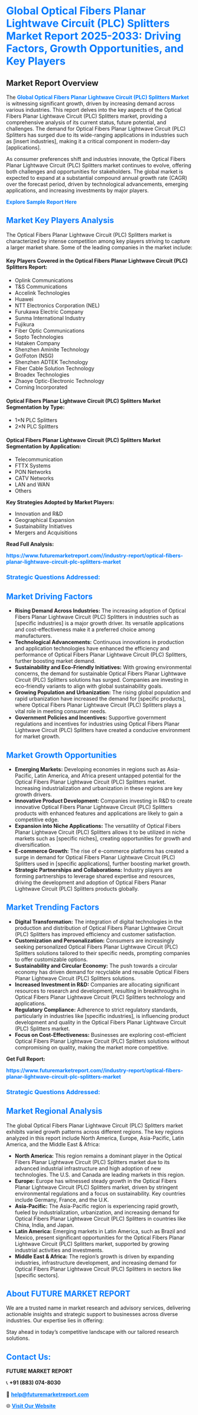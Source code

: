<h1 style="color: #007BFF;">Global Optical Fibers Planar Lightwave Circuit (PLC) Splitters Market Report 2025-2033: Driving Factors, Growth Opportunities, and Key Players</h1>

<section id="overview">
<h2>Market Report Overview</h2>
<p>The <a href="https://www.futuremarketreport.com//industry-report/optical-fibers-planar-lightwave-circuit-plc-splitters-market" style="color: #007BFF; text-decoration: none;"><strong>Global Optical Fibers Planar Lightwave Circuit (PLC) Splitters Market</strong></a> is witnessing significant growth, driven by increasing demand across various industries. This report delves into the key aspects of the Optical Fibers Planar Lightwave Circuit (PLC) Splitters market, providing a comprehensive analysis of its current status, future potential, and challenges. The demand for Optical Fibers Planar Lightwave Circuit (PLC) Splitters has surged due to its wide-ranging applications in industries such as [insert industries], making it a critical component in modern-day [applications].</p>
<p>As consumer preferences shift and industries innovate, the Optical Fibers Planar Lightwave Circuit (PLC) Splitters market continues to evolve, offering both challenges and opportunities for stakeholders. The global market is expected to expand at a substantial compound annual growth rate (CAGR) over the forecast period, driven by technological advancements, emerging applications, and increasing investments by major players.</p>
</section>

<section id="overview">
<p><a href="https://www.futuremarketreport.com//request-sample/reportId=82451" style="color: #007BFF; text-decoration: none;"><strong>Explore Sample Report Here</strong></a></p>
</section>

<section id="key-players">
<h2 style="color: #007BFF;">Market Key Players Analysis</h2>
<p>The Optical Fibers Planar Lightwave Circuit (PLC) Splitters market is characterized by intense competition among key players striving to capture a larger market share. Some of the leading companies in the market include:</p>
<h4>Key Players Covered in the Optical Fibers Planar Lightwave Circuit (PLC) Splitters Report:</h4>
<ul><li>Oplink Communications</li><li>T&amp;S Communications</li><li>Accelink Technologies</li><li>Huawei</li><li>NTT Electronics Corporation (NEL)</li><li>Furukawa Electric Company</li><li>Sunma International Industry</li><li>Fujikura</li><li>Fiber Optic Communications</li><li>Sopto Technologies</li><li>Hataken Company</li><li>Shenzhen Aminite Technology</li><li>Go!Foton (NSG)</li><li>Shenzhen ADTEK Technology</li><li>Fiber Cable Solution Technology</li><li>Broadex Technologies</li><li>Zhaoye Optic-Electronic Technology</li><li>Corning Incorporated</li></ul>
<h4>Optical Fibers Planar Lightwave Circuit (PLC) Splitters Market Segmentation by Type:</h4>
<ul><li>1×N PLC Splitters</li><li>2×N PLC Splitters</li></ul>

<h4>Optical Fibers Planar Lightwave Circuit (PLC) Splitters Market Segmentation by Application:</h4>
<ul><li>Telecommunication</li><li>FTTX Systems</li><li>PON Networks</li><li>CATV Networks</li><li>LAN and WAN</li><li>Others</li></ul>
<p><strong>Key Strategies Adopted by Market Players:</strong></p>
<ul>
<li>Innovation and R&D</li>
<li>Geographical Expansion</li>
<li>Sustainability Initiatives</li>
<li>Mergers and Acquisitions</li>
</ul>
</section>

<section>
<p><strong>Read Full Analysis: </strong></p><a href="https://www.futuremarketreport.com//industry-report/optical-fibers-planar-lightwave-circuit-plc-splitters-market" style="color: #007BFF; text-decoration: none;"><strong>https://www.futuremarketreport.com//industry-report/optical-fibers-planar-lightwave-circuit-plc-splitters-market</strong></a>
<h3 style="color: #007BFF;">Strategic Questions Addressed:</h3>
</section>

<section id="driving-factors">
<h2 style="color: #007BFF;">Market Driving Factors</h2>
<ul>
<li><strong>Rising Demand Across Industries:</strong> The increasing adoption of Optical Fibers Planar Lightwave Circuit (PLC) Splitters in industries such as [specific industries] is a major growth driver. Its versatile applications and cost-effectiveness make it a preferred choice among manufacturers.</li>
<li><strong>Technological Advancements:</strong> Continuous innovations in production and application technologies have enhanced the efficiency and performance of Optical Fibers Planar Lightwave Circuit (PLC) Splitters, further boosting market demand.</li>
<li><strong>Sustainability and Eco-Friendly Initiatives:</strong> With growing environmental concerns, the demand for sustainable Optical Fibers Planar Lightwave Circuit (PLC) Splitters solutions has surged. Companies are investing in eco-friendly variants to align with global sustainability goals.</li>
<li><strong>Growing Population and Urbanization:</strong> The rising global population and rapid urbanization have increased the demand for [specific products], where Optical Fibers Planar Lightwave Circuit (PLC) Splitters plays a vital role in meeting consumer needs.</li>
<li><strong>Government Policies and Incentives:</strong> Supportive government regulations and incentives for industries using Optical Fibers Planar Lightwave Circuit (PLC) Splitters have created a conducive environment for market growth.</li>
</ul>
</section>

<section id="growth-opportunities">
<h2 style="color: #007BFF;">Market Growth Opportunities</h2>
<ul>
<li><strong>Emerging Markets:</strong> Developing economies in regions such as Asia-Pacific, Latin America, and Africa present untapped potential for the Optical Fibers Planar Lightwave Circuit (PLC) Splitters market. Increasing industrialization and urbanization in these regions are key growth drivers.</li>
<li><strong>Innovative Product Development:</strong> Companies investing in R&D to create innovative Optical Fibers Planar Lightwave Circuit (PLC) Splitters products with enhanced features and applications are likely to gain a competitive edge.</li>
<li><strong>Expansion into Niche Applications:</strong> The versatility of Optical Fibers Planar Lightwave Circuit (PLC) Splitters allows it to be utilized in niche markets such as [specific niches], creating opportunities for growth and diversification.</li>
<li><strong>E-commerce Growth:</strong> The rise of e-commerce platforms has created a surge in demand for Optical Fibers Planar Lightwave Circuit (PLC) Splitters used in [specific applications], further boosting market growth.</li>
<li><strong>Strategic Partnerships and Collaborations:</strong> Industry players are forming partnerships to leverage shared expertise and resources, driving the development and adoption of Optical Fibers Planar Lightwave Circuit (PLC) Splitters products globally.</li>
</ul>
</section>

<section id="trending-factors">
<h2 style="color: #007BFF;">Market Trending Factors</h2>
<ul>
<li><strong>Digital Transformation:</strong> The integration of digital technologies in the production and distribution of Optical Fibers Planar Lightwave Circuit (PLC) Splitters has improved efficiency and customer satisfaction.</li>
<li><strong>Customization and Personalization:</strong> Consumers are increasingly seeking personalized Optical Fibers Planar Lightwave Circuit (PLC) Splitters solutions tailored to their specific needs, prompting companies to offer customizable options.</li>
<li><strong>Sustainability and Circular Economy:</strong> The push towards a circular economy has driven demand for recyclable and reusable Optical Fibers Planar Lightwave Circuit (PLC) Splitters solutions.</li>
<li><strong>Increased Investment in R&D:</strong> Companies are allocating significant resources to research and development, resulting in breakthroughs in Optical Fibers Planar Lightwave Circuit (PLC) Splitters technology and applications.</li>
<li><strong>Regulatory Compliance:</strong> Adherence to strict regulatory standards, particularly in industries like [specific industries], is influencing product development and quality in the Optical Fibers Planar Lightwave Circuit (PLC) Splitters market.</li>
<li><strong>Focus on Cost-Effectiveness:</strong> Businesses are exploring cost-efficient Optical Fibers Planar Lightwave Circuit (PLC) Splitters solutions without compromising on quality, making the market more competitive.</li>
</ul>
</section>

<section>
<p><strong>Get Full Report: </strong></p><a href="https://www.futuremarketreport.com//industry-report/optical-fibers-planar-lightwave-circuit-plc-splitters-market" style="color: #007BFF; text-decoration: none;"><strong>https://www.futuremarketreport.com//industry-report/optical-fibers-planar-lightwave-circuit-plc-splitters-market</strong></a>
<h3 style="color: #007BFF;">Strategic Questions Addressed:</h3>
</section>


<section id="regional-analysis">
<h2 style="color: #007BFF;">Market Regional Analysis</h2>
<p>The global Optical Fibers Planar Lightwave Circuit (PLC) Splitters market exhibits varied growth patterns across different regions. The key regions analyzed in this report include North America, Europe, Asia-Pacific, Latin America, and the Middle East & Africa:</p>
<ul>
<li><strong>North America:</strong> This region remains a dominant player in the Optical Fibers Planar Lightwave Circuit (PLC) Splitters market due to its advanced industrial infrastructure and high adoption of new technologies. The U.S. and Canada are leading markets in this region.</li>
<li><strong>Europe:</strong> Europe has witnessed steady growth in the Optical Fibers Planar Lightwave Circuit (PLC) Splitters market, driven by stringent environmental regulations and a focus on sustainability. Key countries include Germany, France, and the U.K.</li>
<li><strong>Asia-Pacific:</strong> The Asia-Pacific region is experiencing rapid growth, fueled by industrialization, urbanization, and increasing demand for Optical Fibers Planar Lightwave Circuit (PLC) Splitters in countries like China, India, and Japan.</li>
<li><strong>Latin America:</strong> Emerging markets in Latin America, such as Brazil and Mexico, present significant opportunities for the Optical Fibers Planar Lightwave Circuit (PLC) Splitters market, supported by growing industrial activities and investments.</li>
<li><strong>Middle East & Africa:</strong> The region’s growth is driven by expanding industries, infrastructure development, and increasing demand for Optical Fibers Planar Lightwave Circuit (PLC) Splitters in sectors like [specific sectors].</li>
</ul>
</section>

<footer>
<h2 style="color: #007BFF;">About FUTURE MARKET REPORT</h2>
<p>We are a trusted name in market research and advisory services, delivering actionable insights and strategic support to businesses across diverse industries. Our expertise lies in offering:</p>

<p>Stay ahead in today’s competitive landscape with our tailored research solutions.</p>

<h2 style="color: #007BFF;">Contact Us:</h2>
<p><strong>FUTURE MARKET REPORT</strong></p>
<p>📞 <strong>+91 (883) 074-8030</strong></p>
<p>📧 <strong><a href="mailto:help@futuremarketreport.com" style="color: #007BFF;">help@futuremarketreport.com</a></strong></p>
<p>🌐 <strong><a href="https://www.futuremarketreport.com/" style="color: #007BFF;">Visit Our Website</a></strong></p>
</footer>